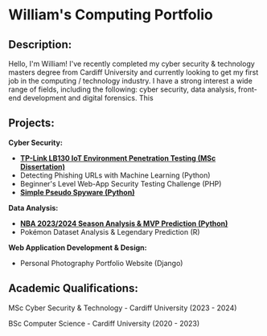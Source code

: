 # William's Computing Portfolio

## Description:
Hello, I'm William! I've recently completed my cyber security & technology masters degree from Cardiff University and currently looking to get my first job in the computing / technology industry. I have a strong interest a wide range of fields, including the following: cyber security, data analysis, front-end development and digital forensics. This 

## Projects:

**Cyber Security:**

* [**TP-Link LB130 IoT Environment Penetration Testing (MSc Dissertation)**](https://github.com/wlshepherd/My_Portolio/blob/main/NBA_Data_Analysis_Project.ipynb)
* Detecting Phishing URLs with Machine Learning (Python)
* Beginner's Level Web-App Security Testing Challenge (PHP)
* [**Simple Pseudo Spyware (Python)**](https://github.com/wlshepherd/My_Portolio/tree/main/Pseudo%20Spyware%20Side%20Project)

**Data Analysis:**

* [**NBA 2023/2024 Season Analysis & MVP Prediction (Python)**](https://github.com/wlshepherd/My_Portolio/blob/main/NBA_Data_Analysis_Project.ipynb)
* Pokémon Dataset Analysis & Legendary Prediction (R)


**Web Application Development & Design:**

* Personal Photography Portfolio Website (Django)

## Academic Qualifications:
MSc Cyber Security & Technology - Cardiff University (2023 - 2024)

BSc Computer Science - Cardiff University (2020 - 2023)


